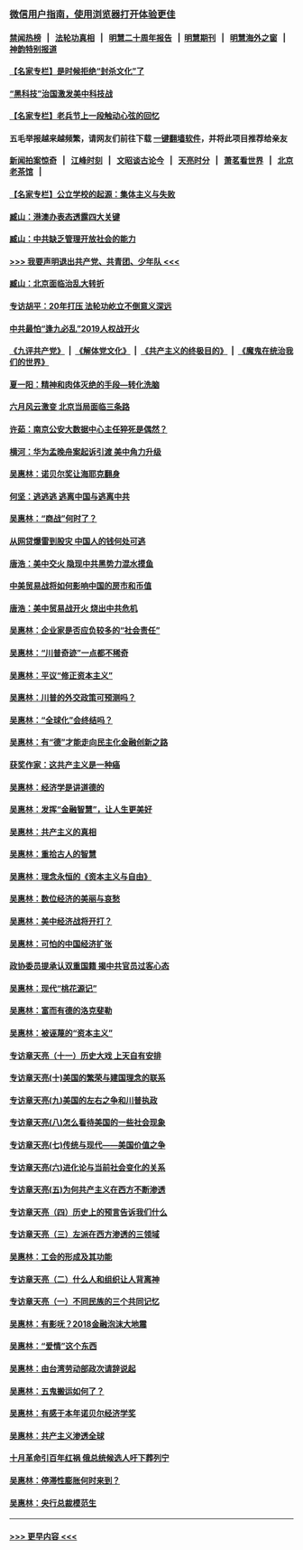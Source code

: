 ### [微信用户指南，使用浏览器打开体验更佳](https://github.com/gfw-breaker/banned-news1/blob/master/indexes/wechat-guide.md?t=0)
#### [禁闻热榜](热点新闻.md?t=0)  &nbsp;&nbsp;|&nbsp;&nbsp; [法轮功真相](https://github.com/gfw-breaker/truth/blob/master/README.md?t=0) &nbsp;&nbsp;|&nbsp;&nbsp; [明慧二十周年报告](https://github.com/gfw-breaker/mh-reports/blob/master/README.md?t=0) &nbsp;&nbsp;|&nbsp;&nbsp;[明慧期刊](https://github.com/gfw-breaker/mh-qikan) &nbsp;&nbsp;|&nbsp;&nbsp; [明慧海外之窗](https://github.com/gfw-breaker/mh-news/blob/master/README.md?t=0) &nbsp;&nbsp;|&nbsp;&nbsp; [神韵特别报道](https://github.com/gfw-breaker/mh-news/blob/master/shenyun.md?t=0)
#### [【名家专栏】是时候拒绝“封杀文化”了](../pages/nsc423/n11814093.md?t=02161922) 
#### [“黑科技”治国激发美中科技战](../pages/nsc423/n11638056.md?t=02161922) 
#### [【名家专栏】老兵节上一段触动心弦的回忆](../pages/nsc423/n11646016.md?t=02161922) 
#### 五毛举报越来越频繁，请网友们前往下载 [一键翻墙软件](https://github.com/gfw-breaker/ssr-accounts)，并将此项目推荐给亲友
#### [新闻拍案惊奇](https://github.com/gfw-breaker/banned-news1/blob/master/pages/link4.md) &nbsp;&nbsp;|&nbsp;&nbsp; [江峰时刻](https://github.com/gfw-breaker/banned-news1/blob/master/pages/link4.md) &nbsp;&nbsp;|&nbsp;&nbsp; [文昭谈古论今](https://github.com/gfw-breaker/banned-news1/blob/master/pages/link4.md) &nbsp;&nbsp;|&nbsp;&nbsp; [天亮时分](https://github.com/gfw-breaker/banned-news1/blob/master/pages/link4.md) &nbsp;&nbsp;|&nbsp;&nbsp; [萧茗看世界](https://github.com/gfw-breaker/banned-news1/blob/master/pages/link4.md) &nbsp;&nbsp;|&nbsp;&nbsp; [北京老茶馆](https://github.com/gfw-breaker/banned-news1/blob/master/pages/link4.md) &nbsp;&nbsp;|&nbsp;&nbsp; 
#### [【名家专栏】公立学校的起源：集体主义与失败](../pages/nsc423/n11601833.md?t=02161922) 
#### [臧山：港澳办表态透露四大关键](../pages/nsc423/n11421628.md?t=02161922) 
#### [臧山：中共缺乏管理开放社会的能力](../pages/nsc423/n11407457.md?t=02161922) 
#### [>>> 我要声明退出共产党、共青团、少年队 <<<](https://github.com/begood0513/goodnews/blob/master/quit/letter.md) 
#### [臧山：北京面临治乱大转折](../pages/nsc423/n11406895.md?t=02161922) 
#### [专访胡平：20年打压 法轮功屹立不倒意义深远](../pages/nsc423/n11398800.md?t=02161922) 
#### [中共最怕“逢九必乱”2019人权战开火](../pages/nsc423/n11385248.md?t=02161922) 
#### [《九评共产党》](https://github.com/begood0513/9ping.md/blob/master/README.md) &nbsp;|&nbsp; [《解体党文化》](../../../../jtdwh.md/blob/master/README.md)  &nbsp;|&nbsp; [《共产主义的终极目的》](../../../../gczydzjmd.md/blob/master/README.md) &nbsp;|&nbsp; [《魔鬼在统治我们的世界》](../../../../mgztzwmdsj.md/blob/master/README.md) 
#### [夏一阳：精神和肉体灭绝的手段—转化洗脑](../pages/nsc423/n11368250.md?t=02161922) 
#### [六月风云激变 北京当局面临三条路](../pages/nsc423/n11313668.md?t=02161922) 
#### [许茹：南京公安大数据中心主任猝死是偶然？](../pages/nsc423/n11064744.md?t=02161922) 
#### [横河：华为孟晚舟案起诉引渡 美中角力升级](../pages/nsc423/n11027230.md?t=02161922) 
#### [吴惠林：诺贝尔奖让海耶克翻身](../pages/nsc423/n10890049.md?t=02161922) 
#### [何坚：逃逃逃 逃离中国与逃离中共](../pages/nsc423/n10592891.md?t=02161922) 
#### [吴惠林：“商战”何时了？](../pages/nsc423/n10573558.md?t=02161922) 
#### [从网贷爆雷到股灾 中国人的钱何处可逃](../pages/nsc423/n10572800.md?t=02161922) 
#### [唐浩：美中交火 隐现中共黑势力混水摸鱼](../pages/nsc423/n10544040.md?t=02161922) 
#### [中美贸易战将如何影响中国的房市和币值](../pages/nsc423/n10543697.md?t=02161922) 
#### [唐浩：美中贸易战开火 烧出中共危机](../pages/nsc423/n10540126.md?t=02161922) 
#### [吴惠林：企业家是否应负较多的“社会责任”](../pages/nsc423/n10535022.md?t=02161922) 
#### [吴惠林：“川普奇迹”一点都不稀奇](../pages/nsc423/n10512808.md?t=02161922) 
#### [吴惠林：平议“修正资本主义”](../pages/nsc423/n10495724.md?t=02161922) 
#### [吴惠林：川普的外交政策可预测吗？](../pages/nsc423/n10462387.md?t=02161922) 
#### [吴惠林：“全球化”会终结吗？](../pages/nsc423/n10452838.md?t=02161922) 
#### [吴惠林：有“德”才能走向民主化金融创新之路](../pages/nsc423/n10432292.md?t=02161922) 
#### [获奖作家：这共产主义是一种癌](../pages/nsc423/n10431541.md?t=02161922) 
#### [吴惠林：经济学是讲道德的](../pages/nsc423/n10398014.md?t=02161922) 
#### [吴惠林：发挥“金融智慧”，让人生更美好](../pages/nsc423/n10375019.md?t=02161922) 
#### [吴惠林：共产主义的真相](../pages/nsc423/n10351394.md?t=02161922) 
#### [吴惠林：重拾古人的智慧](../pages/nsc423/n10337691.md?t=02161922) 
#### [吴惠林：理念永恒的《资本主义与自由》](../pages/nsc423/n10316274.md?t=02161922) 
#### [吴惠林：数位经济的美丽与哀愁](../pages/nsc423/n10292946.md?t=02161922) 
#### [吴惠林：美中经济战将开打？](../pages/nsc423/n10258825.md?t=02161922) 
#### [吴惠林：可怕的中国经济扩张](../pages/nsc423/n10219147.md?t=02161922) 
#### [政协委员提承认双重国籍 揭中共官员过客心态](../pages/nsc423/n10208809.md?t=02161922) 
#### [吴惠林：现代“桃花源记”](../pages/nsc423/n10185234.md?t=02161922) 
#### [吴惠林：富而有德的洛克斐勒](../pages/nsc423/n10142264.md?t=02161922) 
#### [吴惠林：被诬蔑的“资本主义”](../pages/nsc423/n10124816.md?t=02161922) 
#### [专访章天亮（十一）历史大戏 上天自有安排](../pages/nsc423/n10094905.md?t=02161922) 
#### [专访章天亮(十)美国的繁荣与建国理念的联系](../pages/nsc423/n10094899.md?t=02161922) 
#### [专访章天亮(九)美国的左右之争和川普执政](../pages/nsc423/n10094889.md?t=02161922) 
#### [专访章天亮(八)怎么看待美国的一些社会现象](../pages/nsc423/n10094857.md?t=02161922) 
#### [专访章天亮(七)传统与现代——美国价值之争](../pages/nsc423/n10093140.md?t=02161922) 
#### [专访章天亮(六)进化论与当前社会变化的关系](../pages/nsc423/n10092036.md?t=02161922) 
#### [专访章天亮(五)为何共产主义在西方不断渗透](../pages/nsc423/n10083620.md?t=02161922) 
#### [专访章天亮（四）历史上的预言告诉我们什么](../pages/nsc423/n10083606.md?t=02161922) 
#### [专访章天亮（三）左派在西方渗透的三领域](../pages/nsc423/n10081115.md?t=02161922) 
#### [吴惠林：工会的形成及其功能](../pages/nsc423/n10080633.md?t=02161922) 
#### [专访章天亮（二）什么人和组织让人背离神](../pages/nsc423/n10076637.md?t=02161922) 
#### [专访章天亮（一）不同民族的三个共同记忆](../pages/nsc423/n10074188.md?t=02161922) 
#### [吴惠林：有影呒？2018金融泡沫大地震](../pages/nsc423/n10040534.md?t=02161922) 
#### [吴惠林：“爱情”这个东西](../pages/nsc423/n10019423.md?t=02161922) 
#### [吴惠林：由台湾劳动部政次请辞说起](../pages/nsc423/n9979679.md?t=02161922) 
#### [吴惠林：五鬼搬运如何了？](../pages/nsc423/n9925338.md?t=02161922) 
#### [吴惠林：有感于本年诺贝尔经济学奖](../pages/nsc423/n9871883.md?t=02161922) 
#### [吴惠林：共产主义渗透全球](../pages/nsc423/n9812748.md?t=02161922) 
#### [十月革命引百年红祸 俄总统候选人吁下葬列宁](../pages/nsc423/n9810182.md?t=02161922) 
#### [吴惠林：停滞性膨胀何时来到？](../pages/nsc423/n9764136.md?t=02161922) 
#### [吴惠林：央行总裁模范生](../pages/nsc423/n9728134.md?t=02161922) 

----
#### [ >>> 更早内容 <<< ](../indexes/nsc423-earlier.md)
